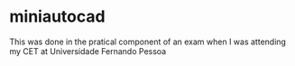 # miniautocad
This was done in the pratical component of an exam when I was attending my CET at Universidade Fernando Pessoa
